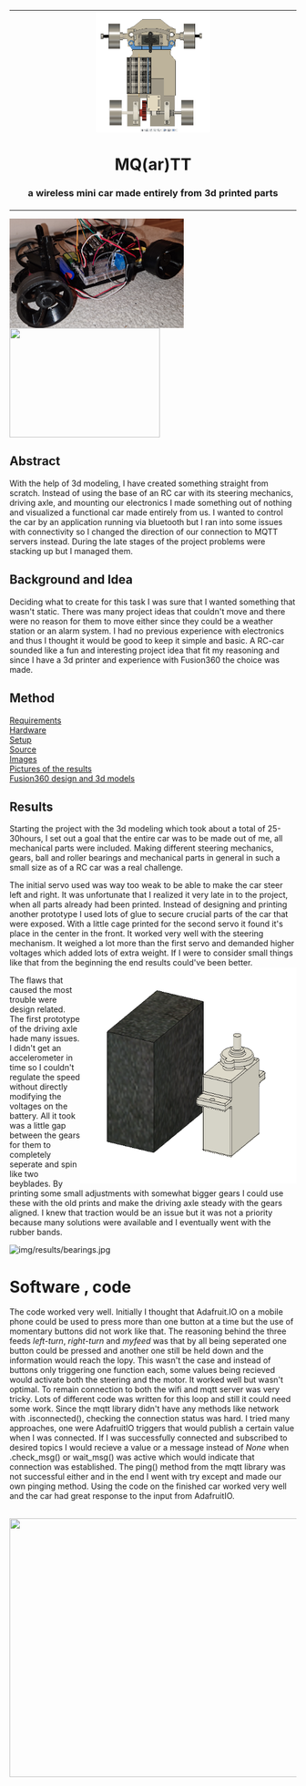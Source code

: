 
<table align="center"><tr><td align="center" width="9999">
<img src="img/3d models/upper_view_with_breadboard.png" align="center" width="200" alt="img/3d models/upper_view_with_breadboard.png">

# MQ(ar)TT 

### a wireless mini car made entirely from 3d printed parts 
</td></tr></table>



 <img align="center" width="306" height="192" src="img/results/sideview_finished.png"> <img align="center" width="264" height="192" src="img/results/sidepic_low.jpg">

    
## Abstract
With the help of 3d modeling, I have created something straight from scratch. Instead of using the base of an RC car with its steering mechanics, driving axle, and mounting our electronics I made something out of nothing and visualized a functional car made entirely from us.
I wanted to control the car by an application running via bluetooth but I ran into some issues with connectivity so I changed the direction of our connection to MQTT servers instead. During the late stages of the project problems were stacking up but I managed them.

## Background and Idea
Deciding what to create for this task I was sure that I wanted something that wasn't static. There was many project ideas that couldn't move and there were no reason for them to move either since they could be a weather station or an alarm system. I had no previous experience with electronics and thus I thought it would be good to keep it simple and basic. A RC-car sounded like a fun and interesting project idea that fit my reasoning and since I have a 3d printer and experience with Fusion360 the choice was made.

## Method

[Requirements](./doc/requirements.md)  \
[Hardware](./doc/hardware.md)  \
[Setup](./doc/setup.md)  \
[Source](./src)  \
[Images](./img)  \
[Pictures of the results](./img/results)  \
[Fusion360 design and 3d models](./img/3d%20models)

## Results

Starting the project with the 3d modeling which took about a total of 25-30hours, I set out a goal that the entire car was to be made out of me, all mechanical parts were included. Making different steering mechanics, gears, ball and roller bearings and mechanical parts in general in such a small size as of a RC car was a real challenge.

The initial servo used was way too weak to be able to make the car steer left and right. It was unfortunate that I realized it very late in to the project, when all parts already had been printed. Instead of designing and printing another prototype I used lots of glue to secure crucial parts of the car that were exposed. With a little cage printed for the second servo it found it's place in the center in the front. It worked very well with the steering mechanism. It weighed a lot more than the first servo and demanded higher voltages which added lots of extra weight. If I were to consider small things like that from the beginning the end results could've been better.  <img align="right" width="380" height="380" src="img/3d models/servo_size_difference.png">

The flaws that caused the most trouble were design related. The first prototype of the driving axle hade many issues. I didn't get an accelerometer in time so I couldn't regulate the speed without directly modifying the voltages on the battery. All it took was a little gap between the gears for them to completely seperate and spin like two beyblades. By printing some small adjustments with somewhat bigger gears I could use these with the old prints and make the driving axle steady with the gears aligned.
I knew that traction would be an issue but it was not a priority because many solutions were available and I eventually went with the rubber bands.




 <img src="img/results/bearings.jpg" alt="img/results/bearings.jpg" width="334" height="298">



# Software , code
The code worked very well. Initially I thought that Adafruit.IO on a mobile phone could be used to press more than one button at a time but the use of momentary buttons did not work like that. The reasoning behind the three feeds *left-turn*, *right-turn* and *myfeed* was that by all being seperated one button could be pressed and another one still be held down and the information would reach the lopy. This wasn't the case and instead of buttons only triggering one function each, some values being recieved would activate both the steering and the motor. It worked well but wasn't optimal.
To remain connection to both the wifi and mqtt server was very tricky. Lots of different code was written for this loop and still it could need some work. Since the mqtt library didn't have any methods like network with .isconnected(), checking the connection status was hard. I tried many approaches, one were AdafruitIO triggers that would publish a certain value when I was connected. If I was successfully connected and subscribed to desired topics I would recieve a value or a message instead of *None* when .check_msg() or wait_msg() was active which would indicate that connection was established. The ping() method from the mqtt library was not successful either and in the end I went with try except and made our own pinging method. Using the code on the finished car worked very well and the car had great response to the input from AdafruitIO.

<br/>


<img align="center" width="612" height="454" src="img/results/car_overview.jpg">
